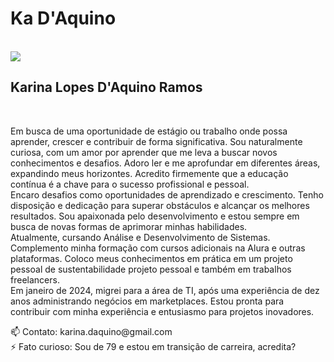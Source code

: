 <h1>Ka D'Aquino</h1><br>
<img src="https://avatars.githubusercontent.com/u/73259119?v=4"><br>
<h2>Karina Lopes D'Aquino Ramos</h2><br>
<p> Em busca de uma oportunidade de estágio ou trabalho onde possa aprender, crescer e contribuir de forma significativa. Sou naturalmente curiosa, com um amor por aprender que me leva a buscar novos conhecimentos e desafios. Adoro ler e me aprofundar em diferentes áreas, expandindo meus horizontes. Acredito firmemente que a educação contínua é a chave para o sucesso profissional e pessoal.<br>
Encaro desafios como oportunidades de aprendizado e crescimento. Tenho disposição e dedicação para superar obstáculos e alcançar os melhores resultados. Sou apaixonada pelo desenvolvimento e estou sempre em busca de novas formas de aprimorar minhas habilidades.<br>
Atualmente, cursando Análise e Desenvolvimento de Sistemas. Complemento minha formação com cursos adicionais na Alura e outras plataformas. Coloco meus conhecimentos em prática em um projeto pessoal de sustentabilidade <a href="https://sustentabilidade-xi.vercel.app/" style="text-decoration: none;">projeto pessoal</a> e também em trabalhos freelancers.<br>
Em janeiro de 2024, migrei para a área de TI, após uma experiência de dez anos administrando negócios em marketplaces. Estou pronta para contribuir com minha experiência e entusiasmo para projetos inovadores.
</p>
<p>
 📫 Contato: karina.daquino@gmail.com <br>
 ⚡ Fato curioso: Sou de 79 e estou em transição de carreira, acredita?<br>
 
</p>

